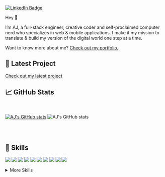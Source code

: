 [![LinkedIn Badge](https://img.shields.io/badge/LinkedIn-Profile-informational?style=flat&logo=linkedin&logoColor=white&color=0D76A8)](https://www.linkedin.com/in/ajtbrown/)

Hey 👋

I’m AJ, a full-stack engineer, creative coder and self-proclaimed computer nerd who specializes in web & mobile applications. I make it my mission to translate & build my version of the digital world one step at a time.

Want to know more about me? [Check out my portfolio.](https://ajtbrown.com/)

## 📝 Latest Project

[Check out my latest project](https://github.com/AJ-Brown-InTech/libre-api)
<br>
## &#x1f4c8; GitHub Stats

<br>
<!-- <a href="https://github.com/AJ-Brown-InTech">
  <img align="center" style="margin:0.5rem" src="https://github-readme-stats.vercel.app/api/top-langs/?username=AJ-Brown-InTech&hide=html,css&title_color=ffffff&text_color=c9cacc&icon_color=4AB197&bg_color=1A2B34" />
</a> -->

[![AJ's GitHub stats](https://github-readme-stats.vercel.app/api?username=AJ-Brown-InTech)](https://github.com/AJ-Brown-InTech/github-readme-stats)
![AJ's GitHub stats](https://github-readme-stats.vercel.app/api?username=AJ-Brown-InTech&show_icons=true)
<!-- <a href="https://github.com/AJ-Brown-InTech">
  <img align="center" style="margin:0.5rem" src="https://github-readme-stats.vercel.app/api?username=AJ-Brown-InTech&show_icons=true&line_height=27&count_private=true&title_color=ffffff&text_color=c9cacc&icon_color=4AB097&bg_color=1A2B34" alt="Martin's GitHub Stats" />
</a> -->

<br>
<br>

## 💼 Skills

![](https://img.shields.io/badge/Code-Go-informational?style=flat&logo=angular&logoColor=white&color=4AB197)
![](https://img.shields.io/badge/Code-JavaScript-informational?style=flat&logo=JavaScript&logoColor=white&color=4AB197)
![](https://img.shields.io/badge/Code-Nodejs-informational?style=flat&logo=ionic&logoColor=white&color=4AB197)
![](https://img.shields.io/badge/Code-React-informational?style=flat&logo=react&logoColor=white&color=4AB197)
![](https://img.shields.io/badge/Code-Ruby-informational?style=flat&logo=Redux&logoColor=white&color=4AB197)
![](https://img.shields.io/badge/Code-Python-informational?style=flat&logo=gatsby&logoColor=white&color=4AB197)
![](https://img.shields.io/badge/Code-Postgres-informational?style=flat&logo=Java&logoColor=white&color=4AB197)
![](https://img.shields.io/badge/Code-CSharp-informational?style=flat&logo=c-sharp&logoColor=white&color=4AB197)
![](https://img.shields.io/badge/Code-MongoDB-informational?style=flat&logo=MongoDB&logoColor=white&color=4AB197)
![](https://img.shields.io/badge/Code-MySQL-informational?style=flat&logo=MySQL&logoColor=white&color=4AB197)

<details>
<summary>More Skills</summary>
<br>

![](https://img.shields.io/badge/Tools-Docker-informational?style=flat&logo=docker&logoColor=white&color=4AB197)
![](https://img.shields.io/badge/Tools-AWS-informational?style=flat&logo=Pivotal-Tracker&logoColor=white&color=4AB197)
![](https://img.shields.io/badge/Tools-ZSH-informational?style=flat&logo=nginx&logoColor=white&color=4AB197)
![](https://img.shields.io/badge/Tools-Git-informational?style=flat&logo=netlify&logoColor=white&color=4AB197)
![](https://img.shields.io/badge/Tools-Bash-informational?style=flat&logo=jenkins&logoColor=white&color=4AB197)
![](https://img.shields.io/badge/Tools-RVM-informational?style=flat&logo=SonarQube&logoColor=white&color=4AB197)
![](https://img.shields.io/badge/Tools-Pip3-informational?style=flat&logo=github-actions&logoColor=white&color=4AB197)
![](https://img.shields.io/badge/Tools-NPM-informational?style=flat&logo=npm&logoColor=white&color=4AB197)
![](https://img.shields.io/badge/Tools-Postman-informational?style=flat&logo=Postman&logoColor=white&color=4AB197)
![](https://img.shields.io/badge/Tools-GitHub-informational?style=flat&logo=GitHub&logoColor=white&color=4AB197)


</details>

<br>
